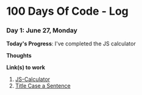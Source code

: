 # 100 Days Of Code - Log

### Day 1: June 27, Monday

**Today's Progress**: I've completed the JS calculator 

**Thoughts** 

**Link(s) to work**
1. [JS-Calculator](https://github.com/ClimbinSheep/Projects/commit/b20a11dbab1dffe3b663a369e5adbaab6c815ad6)
2. [Title Case a Sentence](https://www.freecodecamp.com/challenges/title-case-a-sentence)
